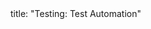 <frontmatter>
title: "Testing: Test Automation"
</frontmatter>

<include src="navbar.md" boilerplate />

<include src="container-inPage-asFlat.md" boilerplate />